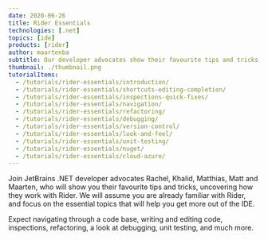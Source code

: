 ```yaml
---
date: 2020-06-26
title: Rider Essentials
technologies: [.net]
topics: [ide]
products: [rider]
author: maartenba
subtitle: Our developer advocates show their favourite tips and tricks, uncovering how they work with Rider.
thumbnail: ./thumbnail.png
tutorialItems:
  - /tutorials/rider-essentials/introduction/
  - /tutorials/rider-essentials/shortcuts-editing-completion/
  - /tutorials/rider-essentials/inspections-quick-fixes/
  - /tutorials/rider-essentials/navigation/
  - /tutorials/rider-essentials/refactoring/
  - /tutorials/rider-essentials/debugging/
  - /tutorials/rider-essentials/version-control/
  - /tutorials/rider-essentials/look-and-feel/
  - /tutorials/rider-essentials/unit-testing/
  - /tutorials/rider-essentials/nuget/
  - /tutorials/rider-essentials/cloud-azure/
---
```


Join JetBrains .NET developer advocates Rachel, Khalid, Matthias, Matt and Maarten, who will show you their favourite
tips and tricks, uncovering how they work with Rider. We will assume you are already familiar with Rider, and focus on
the essential topics that will help you get more out of the IDE.

Expect navigating through a code base, writing and editing code, inspections, refactoring, a look at debugging, unit testing, and much more.
